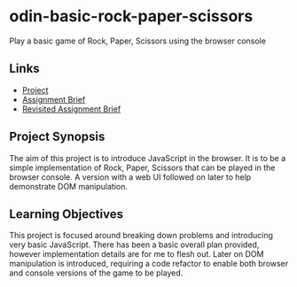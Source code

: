 # odin-basic-rock-paper-scissors

Play a basic game of Rock, Paper, Scissors using the browser console

## Links

- [Project](https://anevilpenguin.github.io/odin-basic-rock-paper-scissors/)
- [Assignment Brief](https://www.theodinproject.com/lessons/foundations-rock-paper-scissors)
- [Revisited Assignment Brief](https://www.theodinproject.com/lessons/foundations-revisiting-rock-paper-scissors)

## Project Synopsis

The aim of this project is to introduce JavaScript in the browser.  It is to be a simple implementation of Rock, Paper, Scissors that can be played in the browser console.  A version with a web UI followed on later to help demonstrate DOM manipulation.

## Learning Objectives

This project is focused around breaking down problems and introducing very basic JavaScript.  There has been a basic overall plan provided, however implementation details are for me to flesh out.  Later on DOM manipulation is introduced, requiring a code refactor to enable both browser and console versions of the game to be played.
